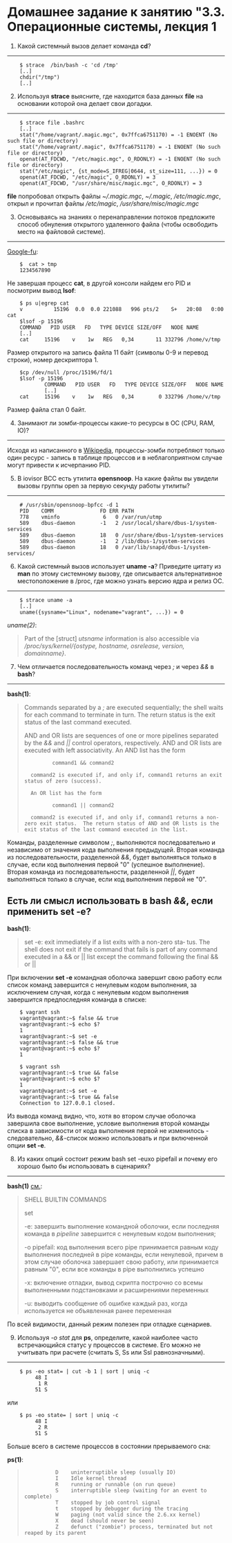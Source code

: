 Домашнее задание к занятию "3.3. Операционные системы, лекция 1
===
1. Какой системный вызов делает команда **cd**?
---

		$ strace  /bin/bash -c 'cd /tmp'
		[..]
		chdir("/tmp")
		[..]

2. Используя **strace** выясните, где находится база данных **file** на основании которой она делает свои догадки.
---

		$ strace file .bashrc 
		[..]
		stat("/home/vagrant/.magic.mgc", 0x7ffca6751170) = -1 ENOENT (No such file or directory)
		stat("/home/vagrant/.magic", 0x7ffca6751170) = -1 ENOENT (No such file or directory)
		openat(AT_FDCWD, "/etc/magic.mgc", O_RDONLY) = -1 ENOENT (No such file or directory)
		stat("/etc/magic", {st_mode=S_IFREG|0644, st_size=111, ...}) = 0
		openat(AT_FDCWD, "/etc/magic", O_RDONLY) = 3
		openat(AT_FDCWD, "/usr/share/misc/magic.mgc", O_RDONLY) = 3

**file** попробовал открыть файлы *~/.magic.mgc*, *~/.magic*, */etc/magic.mgc*, открыл и прочитал файлы */etc/magic*, */usr/share/misc/magic.mgc*

3. Основываясь на знаниях о перенаправлении потоков предложите способ обнуления открытого удаленного файла (чтобы освободить место на файловой системе).
---
[Google-fu](https://stackoverflow.com/questions/980283/truncating-a-file-while-its-being-used-linux):

		$  cat > tmp
		1234567890

Не завершая процесс **cat**, в другой консоли найдем его PID и посмотрим вывод **lsof**:

		$ ps u|egrep cat
		v          15196  0.0  0.0 221088   996 pts/2    S+   20:08   0:00 cat
		$lsof -p 15196
		COMMAND   PID USER   FD   TYPE DEVICE SIZE/OFF   NODE NAME
		[..]
		cat     15196    v    1w   REG   0,34       11 332796 /home/v/tmp

Размер открытого на запись файла 11 байт (символы 0-9 и перевод строки), номер дескриптора 1.

		$cp /dev/null /proc/15196/fd/1
		$lsof -p 15196
                COMMAND   PID USER   FD   TYPE DEVICE SIZE/OFF   NODE NAME
                [..]
		cat     15196    v    1w   REG   0,34        0 332796 /home/v/tmp

Размер файла стал 0 байт.

4. Занимают ли зомби-процессы какие-то ресурсы в ОС (CPU, RAM, IO)?
---
 Исходя из написанного в [Wikipedia](https://en.wikipedia.org/wiki/Zombie_process), процессы-зомби потребляют только один ресурс - запиcь в таблице процессов и в неблагоприятном случае могут привести к исчерпанию PID.

5. В iovisor BCC есть утилита **opensnoop**.  На какие файлы вы увидели вызовы группы open за первую секунду работы утилиты? 
---

		# /usr/sbin/opensnoop-bpfcc -d 1
		PID    COMM               FD ERR PATH
		778    vminfo              6   0 /var/run/utmp
		589    dbus-daemon        -1   2 /usr/local/share/dbus-1/system-services
		589    dbus-daemon        18   0 /usr/share/dbus-1/system-services
		589    dbus-daemon        -1   2 /lib/dbus-1/system-services
		589    dbus-daemon        18   0 /var/lib/snapd/dbus-1/system-services/

6. Какой системный вызов использует **uname -a**? Приведите цитату из **man** по этому системному вызову, где описывается альтернативное местоположение в /proc, где можно узнать версию ядра и релиз ОС.
---

		$ strace uname -a
		[..]
		uname({sysname="Linux", nodename="vagrant", ...}) = 0

*uname(2)*:

>Part of the [struct] *utsname* information is also accessible  via  */proc/sys/kernel/{ostype, hostname, osrelease, version, domainname}*.

7. Чем отличается последовательность команд через *;* и через *&&* в **bash**?
---
**bash(1)**:

>Commands separated by a *;* are executed sequentially; the shell waits for each command to terminate in turn.  The return status is the exit status of the last command executed.
>
>AND and OR lists are sequences of one or more pipelines separated by the *&&* and *||* control operators, respectively.  AND and OR lists are executed with left  associativity.
>      An AND list has the form
>
>              command1 && command2
>
>       command2 is executed if, and only if, command1 returns an exit status of zero (success).
>
>       An OR list has the form
>
>              command1 || command2
>
>       command2 is executed if, and only if, command1 returns a non-zero exit status.  The return status of AND and OR lists is the exit status of the last command executed in the list.

 Команды, разделенные символом *;*, выполняются последовательно и независимо от значения кода выполнения предыдущей.
 Вторая команда из последовательности, разделенной *&&*, будет выполняться только в случае, если код выполнения первой "0" (успешное выполнение).
 Вторая команда из последовательности, разделенной *||*, будет выполняться только в случае, если код выполнения первой не "0".

Есть ли смысл использовать в **bash** *&&*, если применить **set -e**?
---
**bash(1)**:

>set -e:
>			exit immediately if a list exits with a non-zero  sta‐
>                      tus.   The  shell  does  not  exit if the command that
>                      fails is part of any command executed in a && or || list
>			except the command following the final && or ||

При включении **set -e** командная оболочка завершит свою работу если список команд завершится с ненулевым кодом выполнения, за исключением случая, когда с ненулевым кодом выполнения завершится предпоследняя команда в списке:


		$ vagrant ssh
		vagrant@vagrant:~$ false && true
		vagrant@vagrant:~$ echo $?
		1
		vagrant@vagrant:~$ set -e
		vagrant@vagrant:~$ false && true
		vagrant@vagrant:~$ echo $?
		1

		$ vagrant ssh
		vagrant@vagrant:~$ true && false
		vagrant@vagrant:~$ echo $?
		1
		vagrant@vagrant:~$ set -e
		vagrant@vagrant:~$ true && false
		Connection to 127.0.0.1 closed.


Из вывода команд видно, что, хотя во втором случае оболочка завершила свое выполнение, условие выполнения второй команды списка в зависимости от кода выполнения первой не изменилось - следовательно, *&&*-список можно использовать и при включенной опции **set -e**.

8. Из каких опций состоит режим bash set -euxo pipefail и почему его хорошо было бы использовать в сценариях?
---
**bash(1)** [cм.](https://explainshell.com/explain?cmd=set+-euxo+pipefail):

>SHELL BUILTIN COMMANDS
>
>set
>
>	-e:	 завершить выполнение командной оболочки, если последняя команда в *pipeline* завершится с ненулевым кодом выполнения;
>
>	-o pipefail: код выполнения всего pipe принимается равным коду выполнения последней в pipe команды, если ненулевой, причем в этом случае оболочка завершает свою работу, или принимается равным "0", если все команды в pipe выполнились успешно
>
>	-x:	включение отладки, вывод скрипта построчно со всемы выполненными подстановками и расширениями переменных
>
>	-u:	выводить сообщение об ошибке каждый раз, когда используется не объявленная ранее переменная

По всей видимости, данный режим полезен при отладке сценариев.

9. Используя *-o stat* для **ps**, определите, какой наиболее часто встречающийся статус у процессов в системе. Его можно не учитывать при расчете (считать S, Ss или Ssl равнозначными).
---

		$ ps -eo stat= | cut -b 1 | sort | uniq -c
		     48 I
		      1 R
		     51 S

или

		$ ps -eo state= | sort | uniq -c
		     48 I
		      2 R
		     51 S

Больше всего в системе процессов в состоянии прерываемого сна:

**ps(1)**:
>               D    uninterruptible sleep (usually IO)
>               I    Idle kernel thread
>               R    running or runnable (on run queue)
>               S    interruptible sleep (waiting for an event to complete)
>               T    stopped by job control signal
>               t    stopped by debugger during the tracing
>               W    paging (not valid since the 2.6.xx kernel)
>               X    dead (should never be seen)
>               Z    defunct ("zombie") process, terminated but not reaped by its parent

